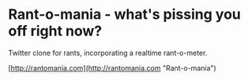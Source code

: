 # Rant-o-mania - what's pissing you off right now?

Twitter clone for rants, incorporating a realtime rant-o-meter.

[http://rantomania.com](http://rantomania.com "Rant-o-mania")

